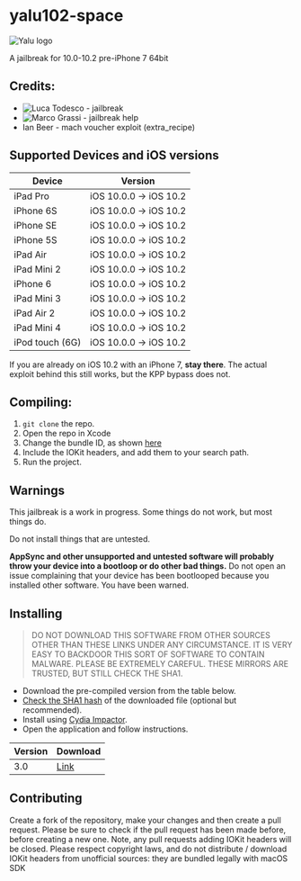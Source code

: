 # yalu102-space

![Yalu logo](https://github.com/jakeajames/yalu102-space/raw/source-code/yalu102/Assets.xcassets/AppIcon.appiconset/Icon-App-60x60%403x.png)

A jailbreak for 10.0-10.2 pre-iPhone 7 64bit

## Credits:
- ![Luca Todesco](http://twitter.com/@qwertyoruiop) - jailbreak
- ![Marco Grassi](http://twitter.com/@marcograss) - jailbreak help
- Ian Beer - mach voucher exploit (extra_recipe)

## Supported Devices and iOS versions

| Device | Version |
|---------|----------|
| iPad Pro  | iOS 10.0.0 -> iOS 10.2 |
| iPhone 6S  | iOS 10.0.0 -> iOS 10.2 |
| iPhone SE  | iOS 10.0.0 -> iOS 10.2 |
| iPhone 5S  | iOS 10.0.0 -> iOS 10.2 |
| iPad Air| iOS 10.0.0 -> iOS 10.2 |
| iPad Mini 2| iOS 10.0.0 -> iOS 10.2 |
| iPhone 6  | iOS 10.0.0 -> iOS 10.2 |
| iPad Mini 3| iOS 10.0.0 -> iOS 10.2 |
| iPad Air 2| iOS 10.0.0 -> iOS 10.2 |
| iPad Mini 4 | iOS 10.0.0 -> iOS 10.2 |
| iPod touch (6G)  | iOS 10.0.0 -> iOS 10.2 |


If you are already on iOS 10.2 with an iPhone 7, **stay there**. The actual exploit behind this still works, but the KPP bypass does not.

## Compiling:

1. `git clone` the repo.
2. Open the repo in Xcode
3. Change the bundle ID, as shown [here](https://www.reddit.com/r/sideloaded/wiki/how-to-sideload#wiki_changing_the_bundle_identifier_and_team)
4. Include the IOKit headers, and add them to your search path.
5. Run the project.

## Warnings

This jailbreak is a work in progress. Some things do not work, but most things do.

Do not install things that are untested.

**AppSync and other unsupported and untested software will probably throw your device into a bootloop or do other bad things.** Do not open an issue complaining that your device has been bootlooped because you installed other software. You have been warned.

## Installing

> DO NOT DOWNLOAD THIS SOFTWARE FROM OTHER SOURCES OTHER THAN THESE LINKS UNDER ANY CIRCUMSTANCE. IT IS VERY EASY TO BACKDOOR THIS SORT OF SOFTWARE TO CONTAIN MALWARE. PLEASE BE EXTREMELY CAREFUL. THESE MIRRORS ARE TRUSTED, BUT STILL CHECK THE SHA1.

* Download the pre-compiled version from the table below.
* [Check the SHA1 hash](http://onlinemd5.com) of the downloaded file (optional but recommended).
* Install using [Cydia Impactor](http://www.cydiaimpactor.com/).
* Open the application and follow instructions.


| Version | Download 
|---------|----------
| 3.0  | [Link](https://github.com/jakeajames/yalu102-space/raw/source-code/yaluspace.ipa)


## Contributing

Create a fork of the repository, make your changes and then create a pull request.
Please be sure to check if the pull request has been made before, before creating a new one. Note, any pull requests adding IOKit headers will be closed. Please respect copyright laws, and do not distribute / download IOKit headers from unofficial sources: they are bundled legally with macOS SDK

